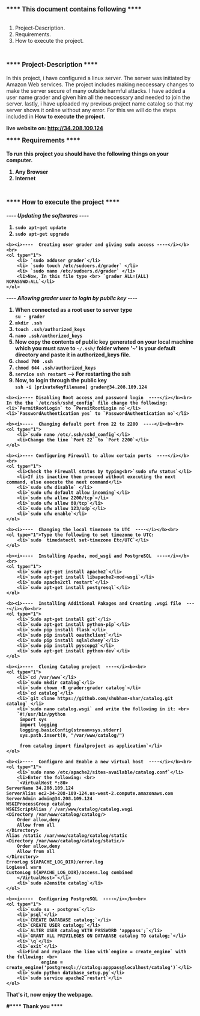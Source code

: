 <b><big>****  This document contains following  ****</big></b>
<br><br>
	<ol type="1">
	<li> Project-Description.</li>
	<li> Requirements.</li>
	<li> How to execute the project.</li>
	</ol>
<br>

<b><big>****  Project-Description  ****</big></b>
<br><br>
In this project, i have configured a linux server. The server was initiated by Amazon Web services.
The project includes making neccessary changes to make the server secure of many outside harmful attacks.
I have added a user name grader and given him all the neccessary and needed to join the server.
lastly, i have uploaded my previous project name catalog so that my server shows it online without any
error. For this we will do the steps included in <b>How to execute the project<b>.

live website on:  http://34.208.109.124

<b><big>****  Requirements  ****</big></b>
<br><br>
To run this project you should have the following things on your computer.<br>
	<ol type="1">
	<li>Any Browser</li>
	<li>Internet</li>
	</ol>
<br>

<b><big>****  How to execute the project  ****</big></b>
<br><br>
<b><i>----  Updating the softwares  ----</i></b><br>
	<ol type="1">
		<li> `sudo apt-get update`</li>
		<li> `sudo apt-get upgrade`</li>
	</ol>

	<b><i>----  Creating user grader and giving sudo access ----</i></b><br>
	<ol type="1">
		<li> `sudo adduser grader`</li>
		<li> `sudo touch /etc/sudoers.d/grader` </li>
		<li> `sudo nano /etc/sudoers.d/grader` </li>
		<li>Now, In this file type <br> `grader ALL=(ALL) NOPASSWD:ALL`</li>
	</ol>

<b><i>----  Allowing grader user to login by public key  ----</i></b><br>
	<ol type="1">
		<li>When connected as a root user to server type <br>`su - grader`</li>
		<li>`mkdir .ssh`</li>
		<li>`touch .ssh/authorized_keys`</li>
		<li>`nano .ssh/authorized_keys`</li>
		<li>Now copy the contents of public key generated on your local machine which you must save to `~/.ssh/` folder where '~' is your default directory and paste it in authorized_keys file.</li>
		<li>`chmod 700 .ssh`</li>
		<li>`chmod 644 .ssh/authorized_keys`</li>
		<li>`service ssh restart` --> For restarting the ssh</li>
		<li>Now, to login through the public key<br>
				`ssh -i [privateKeyFilename] grader@34.208.109.124`</li>
	</ol>

	<b><i>---- Disabling Root access and password login  ----</i></b><br>
	In the the `/etc/ssh/sshd_config` file change the following:
	<li>`PermitRootLogin` to `PermitRootLogin no`</li>
	<li>`PasswordAuthentication yes` to `PasswordAuthentication no`</li>

	<b><i>----  Changing default port from 22 to 2200  ----</i><b><br>
	<ol type="1">
		<li>`sudo nano /etc/.ssh/sshd_config`</li>
		<li>Change the line `Port 22` to `Port 2200`</li>
	</ol>

	<b><i>---- Configuring Firewall to allow certain ports  ----</i></b><br>
	<ol type="1">
		<li>Check the Firewall status by typing<br>`sudo ufw status`</li>
		<li>If its inactive then proceed without executing the next command, else execute the next command</li>
		<li>`sudo ufw disable` </li>
		<li>`sudo ufw default allow incoming`</li>
		<li>`sudo ufw allow 2200/tcp`</li>
		<li>`sudo ufw allow 80/tcp`</li>
		<li>`sudo ufw allow 123/udp`</li>
		<li>`sudo ufw enable`</li>
	</ol>

	<b><i>----  Changing the local timezone to UTC  ----</i></b><br>
	<ol type="1">Type the following to set timezone to UTC:
		<li>`sudo  timedatectl set-timezone Etc/UTC`</li>
	</ol>

	<b><i>----  Installing Apache, mod_wsgi and PostgreSQL  ----</i></b><br>
	<ol type="1">
		<li>`sudo apt-get install apache2`</li>
		<li>`sudo apt-get install libapache2-mod-wsgi`</li>
		<li>`sudo apache2ctl restart`</li>
		<li>`sudo apt-get install postgresql`</li>
	</ol>

	<b><i>----  Installing Additional Pakages and Creating .wsgi file  ----</i></b><br>
	<ol type="1">
		<li>`Sudo apt-get install git`</li>
		<li>`sudo apt-get install python-pip`</li>
		<li>`sudo pip install flask`</li>
		<li>`sudo pip install oauthclient`</li>
		<li>`sudo pip install sqlalchemy`</li>
		<li>`sudo pip install pyscopg2`</li>
		<li>`sudo apt-get install python-dev`</li>
	</ol>

	<b><i>----  Cloning Catalog project  ----</i><b><br>
	<ol type="1">
		<li>`cd /var/www`</li>
		<li>`sudo mkdir catalog`</li>
		<li>`sudo chown -R grader:grader catalog`</li>
		<li>`cd catalog`</li>
		<li>`git clone https://github.com/shubham-shar/catalog.git catalog` </li>
		<li>`sudo nano catalog.wsgi` and write the following in it: <br>
		`#!/usr/bin/python
		 import sys
		 import logging
		 logging.basicConfig(stream=sys.stderr)
		 sys.path.insert(0, "/var/www/catalog/")

		 from catalog import finalproject as application`</li>
	</ol>

	<b><i>----  Configure and Enable a new virtual host  ----</i></b><br>
	<ol type="1">
		<li>`sudo nano /etc/apache2/sites-available/catalog.conf`</li>
		<li>Enter the following: <br>
		`<VirtualHost *:80>
    ServerName 34.208.109.124
    ServerAlias ec2-34-208-109-124.us-west-2.compute.amazonaws.com
    ServerAdmin admin@34.208.109.124
    WSGIProcessGroup catalog
    WSGIScriptAlias / /var/www/catalog/catalog.wsgi
    <Directory /var/www/catalog/catalog/>
        Order allow,deny
        Allow from all
    </Directory>
    Alias /static /var/www/catalog/catalog/static
    <Directory /var/www/catalog/catalog/static/>
        Order allow,deny
        Allow from all
    </Directory>
    ErrorLog ${APACHE_LOG_DIR}/error.log
    LogLevel warn
    CustomLog ${APACHE_LOG_DIR}/access.log combined
		</VirtualHost>`</li>
		<li>`sudo a2ensite catalog`</li>
	</ol>

	<b><i>----  Configuring PostgreSQL  ----</i></b><br>
	<ol type="1">
		<li>`sudo su - postgres`</li>
		<li>`psql`</li>
		<li>`CREATE DATABASE catalog;`</li>
		<li>`CREATE USER catalog;`</li>
		<li>`ALTER USER catalog WITH PASSWORD 'apppass';`</li>
		<li>`GRANT ALL PRIVILEGES ON DATABASE catalog TO catalog;`</li>
		<li>`\q`</li>
		<li>`exit`</li>
		<li>Find and replace the line with`engine = create_engine` with the following: <br>
				`engine = create_engine('postgresql://catalog:apppass@localhost/catalog')`</li>
		<li>`sudo python database_setup.py`</li>
		<li>`sudo service apache2 restart`</li>
	</ol>
That's it, now enjoy the webpage.<br>

#****  Thank you  ****
